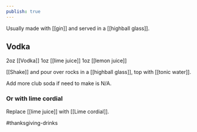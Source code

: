 ```yaml
---
publish: true
---
```

Usually made with [[gin]] and served in a [[highball glass]].

## Vodka

2oz [[Vodka]]
1oz [[lime juice]]
1oz [[lemon juice]]

[[Shake]] and pour over rocks in a [[highball glass]], top with [[tonic water]].

Add more club soda if need to make is N/A.

### Or with lime cordial

Replace [[lime juice]] with [[Lime cordial]].



#thanksgiving-drinks 